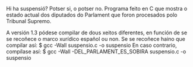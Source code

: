 Hi ha suspensió? Potser si, o potser no. Programa feito en C que mostra o estado actual dos diputados do Parlament que foron procesados polo Tribunal Supremo. 

A versión 1.3 pódese compilar de dous xeitos diferentes, en función de se se recoñece o marco xurídico español ou non.
Se se recoñece haino que compilar así:
$ gcc -Wall suspensio.c -o suspensio
En caso contrario, compílase así:
$ gcc -Wall -DEL_PARLAMENT_ES_SOBIRA suspensio.c -o suspensio
